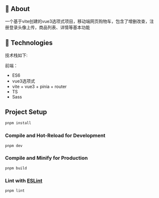 ## 🎯 About

  一个基于vite创建的vue3选项式项目，移动端网页购物车，包含了增删改查，注册登录头像上传，商品列表、详情等基本功能

## 🚀 Technologies

技术栈如下:

前端：
- ES6
- vue3选项式
- vite + vue3 + pinia + router
- TS
- Sass

## Project Setup

```sh
pnpm install
```

### Compile and Hot-Reload for Development

```sh
pnpm dev
```

### Compile and Minify for Production

```sh
pnpm build
```

### Lint with [ESLint](https://eslint.org/)

```sh
pnpm lint
```
